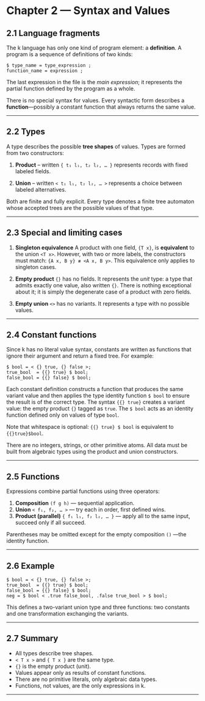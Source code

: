 # Chapter 2 — Syntax and Values

## **2.1 Language fragments**

The k language has only one kind of program element: a **definition**.
A program is a sequence of definitions of two kinds:

```
$ type_name = type_expression ;
function_name = expression ;
```

The last expression in the file is the *main expression*; it represents the partial function defined by the program as a whole.

There is no special syntax for values.
Every syntactic form describes a **function**—possibly a constant function that always returns the same value.

---

## **2.2 Types**

A type describes the possible **tree shapes** of values.
Types are formed from two constructors:

1. **Product**  – written `{ t₁ l₁, t₂ l₂, … }`
   represents records with fixed labeled fields.

2. **Union**  – written `< t₁ l₁, t₂ l₂, … >`
   represents a choice between labeled alternatives.

Both are finite and fully explicit.
Every type denotes a finite tree automaton whose accepted trees are the possible values of that type.

---

## **2.3 Special and limiting cases**

1. **Singleton equivalence**
   A product with one field, `{T x}`, is **equivalent** to the union `<T x>`.
   However, with two or more labels, the constructors must match: `{A x, B y} ≢ <A x, B y>`.
   This equivalence only applies to singleton cases.

2. **Empty product**
   `{}` has no fields.
   It represents the *unit* type: a type that admits exactly one value, also written `{}`.
   There is nothing exceptional about it; it is simply the degenerate case of a product with zero fields.

3. **Empty union**
   `<>` has no variants.
   It represents a type with no possible values.

---

## **2.4 Constant functions**

Since k has no literal value syntax, constants are written as functions that ignore their argument and return a fixed tree.
For example:

```
$ bool = < {} true, {} false >;
true_bool  = {{} true} $ bool;
false_bool = {{} false} $ bool;
```

Each constant definition constructs a function that produces the same variant value and then applies the type identity function `$ bool` to ensure the result is of the correct type.
The syntax `{{} true}` creates a variant value: the empty product `{}` tagged as `true`.
The `$ bool` acts as an identity function defined only on values of type `bool`.

Note that whitespace is optional: `{{} true} $ bool` is equivalent to `{{}true}$bool`.

There are no integers, strings, or other primitive atoms.
All data must be built from algebraic types using the product and union constructors.

---

## **2.5 Functions**

Expressions combine partial functions using three operators:

1. **Composition** `(f g h)` — sequential application.
2. **Union** `< f₁, f₂, … >` — try each in order, first defined wins.
3. **Product (parallel)** `{ f₁ l₁, f₂ l₂, … }` — apply all to the same input, succeed only if all succeed.

Parentheses may be omitted except for the empty composition `()` —the identity function.

---

## **2.6 Example**

```
$ bool = < {} true, {} false >;
true_bool  = {{} true} $ bool;
false_bool = {{} false} $ bool;
neg = $ bool < .true false_bool, .false true_bool > $ bool;
```

This defines a two-variant union type and three functions: two constants and one transformation exchanging the variants.

---

## **2.7 Summary**

* All types describe tree shapes.
* `< T x >` and `{ T x }` are the same type.
* `{}` is the empty product (unit).
* Values appear only as results of constant functions.
* There are no primitive literals, only algebraic data types.
* Functions, not values, are the only expressions in k.

---